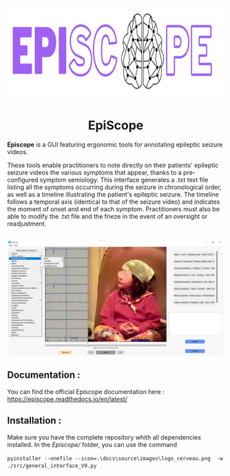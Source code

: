 <!-- PROJECT LOGO -->
<br />
<div align="center">
  <img src="./docs/source/images/Logo_final.png" alt="Logo" width="1000" height="220">
  <h1 align="center">EpiScope</h1>
</div>


**Episcope** is a GUI featuring ergonomic tools for annotating epileptic seizure videos. 

These tools enable practitioners to note directly on their patients' epileptic seizure videos the various symptoms that appear, thanks to a pre-configured symptom semiology. This interface generates a .txt text file listing all the symptoms occurring during the seizure in chronological order, as well as a timeline illustrating the patient's epileptic seizure. The timeline follows a temporal axis (identical to that of the seizure video) and indicates the moment of onset and end of each symptom. Practitioners must also be able to modify the .txt file and the frieze in the event of an oversight or readjustment.

<br />
<div align="center">
  <img src="./docs/source/images/interface_utilisee2.png" alt="interface" width="500" height="268">
</div>

**Documentation :** 
-----------------
  You can find the official Episcope documentation here : https://episcope.readthedocs.io/en/latest/

**Installation :**
----------------
Make sure you have the complete repository whith all dependencies installed.
In the *Episcope/* folder, you can use the command 

`pyinstaller --onefile --icon=.\docs\source\images\logo_cerveau.png  -w ./src/general_interface_V9.py`

